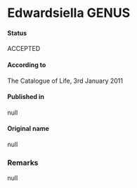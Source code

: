 Edwardsiella GENUS
=======

#### Status
ACCEPTED

#### According to
The Catalogue of Life, 3rd January 2011

#### Published in
null

#### Original name
null

### Remarks
null